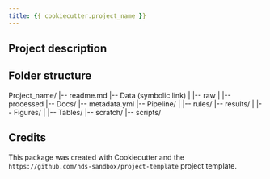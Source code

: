 ```yaml
---
title: {{ cookiecutter.project_name }}
---
```

<!-- ADD DATE; AUTHOR, VERSION ETC. -->


Project description
-------
<!-- ADD HERE -->

Folder structure
-------

Project_name/
|-- readme.md
|-- Data (symbolic link)
|   |-- raw
|   |-- processed
|-- Docs/
|-- metadata.yml
|-- Pipeline/
|   |-- rules/
|-- results/
|   |-- Figures/
|   |-- Tables/
|-- scratch/
|-- scripts/

Credits
-------

This package was created with Cookiecutter and the `https://github.com/hds-sandbox/project-template` project template.
